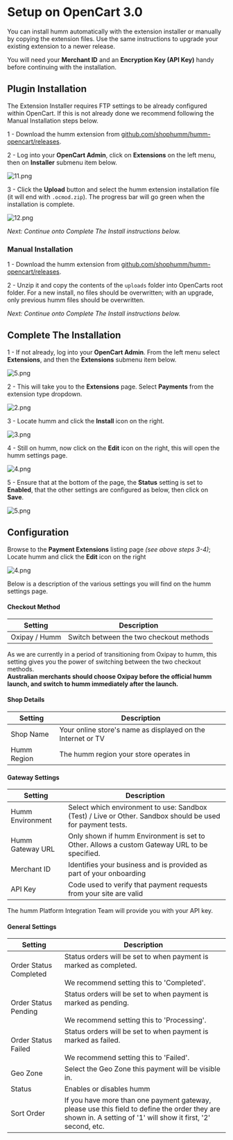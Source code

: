 # Setup on OpenCart 3.0

You can install humm automatically with the extension installer or manually by copying the extension files. Use the same instructions to upgrade your existing extension to a newer release.

<div class="panel">
  You will need your <b>Merchant ID</b> and an <b>Encryption Key (API Key)</b> handy before continuing with the installation.
</div>

## Plugin Installation

<div class="panel">
  The Extension Installer requires FTP settings to be already configured within OpenCart. If this is not already done we recommend following the Manual Installation steps below.
</div>

1 - Download the humm extension from [github.com/shophumm/humm-opencart/releases](https://github.com/shophumm/humm-opencart/releases).

2 - Log into your **OpenCart Admin**, click on **Extensions** on the left menu, then on **Installer** submenu item below.

![11.png](/img/platforms/opencart/11.png)

3 - Click the **Upload** button and select the humm extension installation file (it will end with `.ocmod.zip`). The progress bar will go green when the installation is complete.

![12.png](/img/platforms/opencart/12.png)

_Next: Continue onto Complete The Install instructions below._

### Manual Installation

1 - Download the humm extension from [github.com/shophumm/humm-opencart/releases](https://github.com/shophumm/humm-opencart/releases).

2 - Unzip it and copy the contents of the `uploads` folder into OpenCarts root folder. For a new install, no files should be overwritten; with an upgrade, only previous humm files should be overwritten.

_Next: Continue onto Complete The Install instructions below._

## Complete The Installation

1 - If not already, log into your **OpenCart Admin**. From the left menu select **Extensions**, and then the **Extensions** submenu item below.

![5.png](/img/platforms/opencart/5.png)

2 - This will take you to the **Extensions** page. Select **Payments** from the extension type dropdown.

![2.png](/img/platforms/opencart/2.png)

3 - Locate humm and click the **Install** icon on the right.

![3.png](/img/platforms/opencart/3.png)

4 - Still on humm, now click on the **Edit** icon on the right, this will open the humm settings page.

![4.png](/img/platforms/opencart/4.png)

5 - Ensure that at the bottom of the page, the **Status** setting is set to **Enabled**, that the other settings are configured as below, then click on **Save**.

![5.png](/img/platforms/opencart/5.png)

## Configuration

Browse to the **Payment Extensions** listing page *(see above steps 3-4)*; Locate humm and click the **Edit** icon on the right

![4.png](/img/platforms/opencart/4.png)

Below is a description of the various settings you will find on the humm settings page.

#### Checkout Method

Setting | Description
--- | ---
Oxipay / Humm | Switch between the two checkout methods

As we are currently in a period of transitioning from Oxipay to humm, this setting gives you the power of switching between the two checkout methods.  
**Australian merchants should choose Oxipay before the official humm launch, and switch to humm immediately after the launch.**

#### Shop Details

Setting | Description
--- | ---
Shop Name | Your online store's name as displayed on the Internet or TV
Humm Region | The humm region your store operates in

#### Gateway Settings

Setting | Description
--- | ---
Humm Environment | Select which environment to use: Sandbox (Test) / Live or Other. Sandbox should be used for payment tests.
Humm Gateway URL | Only shown if humm Environment is set to Other. Allows a custom Gateway URL to be specified.
Merchant ID | Identifies your business and is provided as part of your onboarding
API Key | Code used to verify that payment requests from your site are valid

<div class="panel">
  The humm Platform Integration Team will provide you with your API key.
</div>

#### General Settings

Setting | Description
--- | ---
Order Status Completed | Status orders will be set to when payment is marked as completed.<br><br>We recommend setting this to 'Completed'.
Order Status Pending | Status orders will be set to when payment is marked as pending.<br><br>We recommend setting this to 'Processing'.
Order Status Failed | Status orders will be set to when payment is marked as failed.<br><br>We recommend setting this to 'Failed'.
Geo Zone | Select the Geo Zone this payment will be visible in.
Status | Enables or disables humm
Sort Order | If you have more than one payment gateway, please use this field to define the order they are shown in. A setting of '1' will show it first, '2' second, etc.
